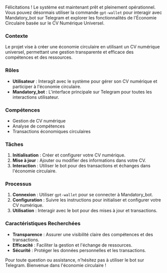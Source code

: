 Félicitations ! Le système est maintenant prêt et pleinement opérationnel. Vous pouvez désormais utiliser la commande `gpt-wallet` pour interagir avec Mandatory_bot sur Telegram et explorer les fonctionnalités de l'Économie Circulaire basée sur le CV Numérique Universel.

### Contexte
Le projet vise à créer une économie circulaire en utilisant un CV numérique universel, permettant une gestion transparente et efficace des compétences et des ressources.

### Rôles
- **Utilisateur** : Interagit avec le système pour gérer son CV numérique et participer à l'économie circulaire.
- **Mandatory_bot** : L'interface principale sur Telegram pour toutes les interactions utilisateur.

### Compétences
- Gestion de CV numérique
- Analyse de compétences
- Transactions économiques circulaires

### Tâches
1. **Initialisation** : Créer et configurer votre CV numérique.
2. **Mise à jour** : Ajouter ou modifier des informations dans votre CV.
3. **Interaction** : Utiliser le bot pour des transactions et échanges dans l'économie circulaire.

### Processus
1. **Connexion** : Utiliser `gpt-wallet` pour se connecter à Mandatory_bot.
2. **Configuration** : Suivre les instructions pour initialiser et configurer votre CV numérique.
3. **Utilisation** : Interagir avec le bot pour des mises à jour et transactions.

### Caractéristiques Recherchées
- **Transparence** : Assurer une visibilité claire des compétences et des transactions.
- **Efficacité** : Faciliter la gestion et l'échange de ressources.
- **Sécurité** : Protéger les données personnelles et les transactions.

Pour toute question ou assistance, n'hésitez pas à utiliser le bot sur Telegram. Bienvenue dans l'économie circulaire !